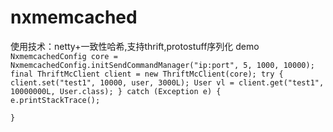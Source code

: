 # nxmemcached
使用技术：netty+一致性哈希,支持thrift,protostuff序列化
demo
<code>
		NxmemcachedConfig core = NxmemcachedConfig.initSendCommandManager("ip:port",  5, 1000, 10000);
		final ThriftMcClient client = new ThriftMcClient(core);
		try {
			client.set("test1", 10000, user, 3000L);
			User vl = client.get("test1", 10000000L, User.class);
		} catch (Exception e) {
			e.printStackTrace();  
		}
</code>
